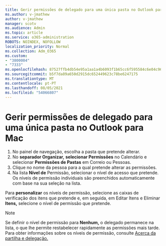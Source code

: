 ```yaml
---
title: Gerir permissões de delegado para uma única pasta no Outlook para Mac
ms.author: v-jmathew
author: v-jmathew
manager: scotv
ms.audience: Admin
ms.topic: article
ms.service: o365-administration
ROBOTS: NOINDEX, NOFOLLOW
localization_priority: Normal
ms.collection: Adm_O365
ms.custom:
- "3800004"
- "7333"
ms.openlocfilehash: 87527ffb4db54e95a1aa1a4b6093f1b65cc6f595584c6e04c9657ee7210f0201
ms.sourcegitcommit: b5f7da89a650d2915dc652449623c78be6247175
ms.translationtype: MT
ms.contentlocale: pt-PT
ms.lasthandoff: 08/05/2021
ms.locfileid: "54066807"
---
```

# <a name="manage-delegate-permissions-for-a-single-folder-in-outlook-for-mac"></a>Gerir permissões de delegado para uma única pasta no Outlook para Mac

1. No painel de navegação, escolha a pasta que pretende alterar.
2. No **separador Organizar,** **selecionar Permissões** no Calendário e selecionar **Permissões de Pastas** em Correio ou Pessoas.
3. Clique no nome da pessoa para a qual pretende alterar as permissões.
4. Na lista **Nível de** Permissão, selecionar o nível de acesso que pretende. Os níveis de permissão individuais são preenchidos automaticamente com base na sua seleção na lista.

Para **personalizar** os níveis de permissão, selecione as caixas de verificação dos itens que pretende e, em seguida, em Editar Itens e Eliminar **Itens,** selecione o nível de permissão que pretende.

> [!NOTE]
> Se definir o nível de permissão para **Nenhum,** o delegado permanece na lista, o que lhe permite restabelecer rapidamente as permissões mais tarde. Para obter informações sobre os níveis de permissão, consulte [Acerca da partilha e delegação.](https://support.microsoft.com/office/options-for-sharing-and-delegating-folders-in-outlook-for-mac-480d8054-68ce-4150-ba1e-b9b7f2fc4ce5)
